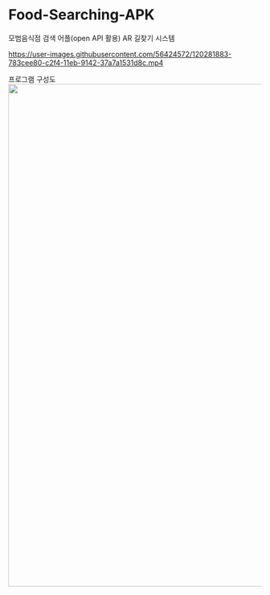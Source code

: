 # Food-Searching-APK
모범음식점 검색 어플(open API 활용) AR 길찾기 시스템

https://user-images.githubusercontent.com/56424572/120281883-783cee80-c2f4-11eb-9142-37a7a1531d8c.mp4




프로그램 구성도
<img src = "https://user-images.githubusercontent.com/56424572/120973199-977ec480-c7a9-11eb-9165-60ebd6e6f328.png" width="1000px">
